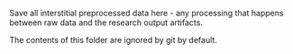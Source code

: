 Save all interstitial preprocessed data here - any processing that happens between raw data and the research output artifacts.

The contents of this folder are ignored by git by default.
